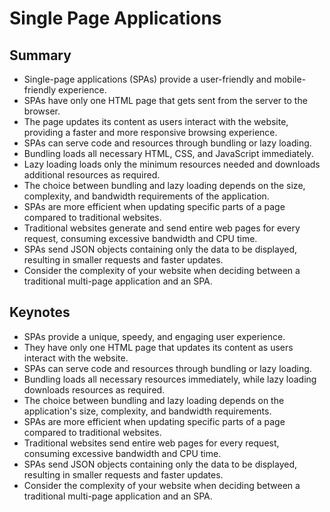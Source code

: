 # Single Page Applications

## Summary

- Single-page applications (SPAs) provide a user-friendly and mobile-friendly experience.
- SPAs have only one HTML page that gets sent from the server to the browser.
- The page updates its content as users interact with the website, providing a faster and more responsive browsing experience.
- SPAs can serve code and resources through bundling or lazy loading.
- Bundling loads all necessary HTML, CSS, and JavaScript immediately.
- Lazy loading loads only the minimum resources needed and downloads additional resources as required.
- The choice between bundling and lazy loading depends on the size, complexity, and bandwidth requirements of the application.
- SPAs are more efficient when updating specific parts of a page compared to traditional websites.
- Traditional websites generate and send entire web pages for every request, consuming excessive bandwidth and CPU time.
- SPAs send JSON objects containing only the data to be displayed, resulting in smaller requests and faster updates.
- Consider the complexity of your website when deciding between a traditional multi-page application and an SPA.

## Keynotes

- SPAs provide a unique, speedy, and engaging user experience.
- They have only one HTML page that updates its content as users interact with the website.
- SPAs can serve code and resources through bundling or lazy loading.
- Bundling loads all necessary resources immediately, while lazy loading downloads resources as required.
- The choice between bundling and lazy loading depends on the application's size, complexity, and bandwidth requirements.
- SPAs are more efficient when updating specific parts of a page compared to traditional websites.
- Traditional websites send entire web pages for every request, consuming excessive bandwidth and CPU time.
- SPAs send JSON objects containing only the data to be displayed, resulting in smaller requests and faster updates.
- Consider the complexity of your website when deciding between a traditional multi-page application and an SPA.
